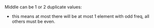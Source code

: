 Middle can be 1 or 2 duplicate values:
- this means at most there will be at most 1 element with odd freq, all others must be even.
